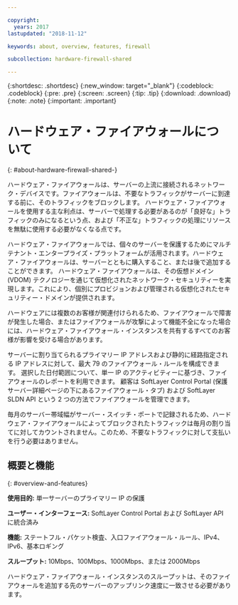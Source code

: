 ```yaml
---

copyright:
  years: 2017
lastupdated: "2018-11-12"

keywords: about, overview, features, firewall

subcollection: hardware-firewall-shared

---
```


{:shortdesc: .shortdesc}
{:new_window: target="_blank"}
{:codeblock: .codeblock}
{:pre: .pre}
{:screen: .screen}
{:tip: .tip}
{:download: .download}
{:note: .note}
{:important: .important}

# ハードウェア・ファイアウォールについて
{: #about-hardware-firewall-shared-}

ハードウェア・ファイアウォールは、サーバーの上流に接続されるネットワーク・デバイスです。ファイアウォールは、不要なトラフィックがサーバーに到達する前に、そのトラフィックをブロックします。 ハードウェア・ファイアウォールを使用する主な利点は、サーバーで処理する必要があるのが「良好な」トラフィックのみになるという点、および「不正な」トラフィックの処理にリソースを無駄に使用する必要がなくなる点です。

ハードウェア・ファイアウォールでは、個々のサーバーを保護するためにマルチテナント・エンタープライズ・プラットフォームが活用されます。ハードウェア・ファイアウォールは、サーバーとともに購入すること、または後で追加することができます。  ハードウェア・ファイアウォールは、その仮想ドメイン (VDOM) テクノロジーを通じて仮想化されたネットワーク・セキュリティーを実現します。これにより、個別にプロビジョンおよび管理される仮想化されたセキュリティー・ドメインが提供されます。  

ハードウェアには複数のお客様が関連付けられるため、ファイアウォールで障害が発生した場合、またはファイアウォールが攻撃によって機能不全になった場合には、ハードウェア・ファイアウォール・インスタンスを共有するすべてのお客様が影響を受ける場合があります。

サーバーに割り当てられるプライマリー IP アドレスおよび静的に経路指定される IP アドレスに対して、最大 79 のファイアウォール・ルールを構成できます。 選択した日付範囲について、単一 IP のアクティビティーに基づき、ファイアウォールのレポートを利用できます。
顧客は SoftLayer Control Portal (保護サーバー詳細ページの下にあるファイアウォール・タブ) および SoftLayer SLDN API という 2 つの方法でファイアウォールを管理できます。

毎月のサーバー帯域幅がサーバー・スイッチ・ポートで記録されるため、ハードウェア・ファイアウォールによってブロックされたトラフィックは毎月の割り当てに対してカウントされません。このため、不要なトラフィックに対して支払いを行う必要はありません。

## 概要と機能
{: #overview-and-features}

**使用目的:** 単一サーバーのプライマリー IP の保護

**ユーザー・インターフェース:** SoftLayer Control Portal および SoftLayer API に統合済み

**機能:** ステートフル・パケット検査、入口ファイアウォール・ルール、IPv4、IPv6、基本ロギング

**スループット:** 10Mbps、100Mbps、1000Mbps、または 2000Mbps

ハードウェア・ファイアウォール・インスタンスのスループットは、そのファイアウォールを追加する先のサーバーのアップリンク速度に一致させる必要があります。
